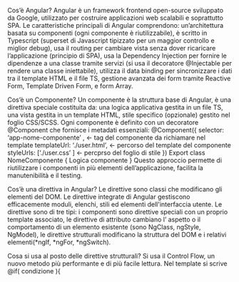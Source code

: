 Cos’è Angular?
Angular è un framework frontend open-source sviluppato da Google, utilizzato per costruire applicazioni web scalabili e soprattutto SPA.
Le caratteristiche principali di Angular comprendono: un’architettura basata su componenti (ogni componente è riutilizzabile), è scritto in Typescript (superset di Javascript tipizzato per un maggior controllo e miglior debug), usa il routing per cambiare vista senza dover ricaricare l’applicazione (principio di SPA), usa la Dependency Injection per fornire le dipendenze a una classe tramite servizi (si usa il decoratore @Injectable per rendere una classe iniettabile), utilizza il data binding per sincronizzare i dati tra il template HTML e il file TS, gestione avanzata dei form tramite Reactive Form, Template Driven Form, e form Array.

Cos’è un Componente?
Un componente è la struttura base di Angular, è una direttiva speciale costituita da: una logica applicativa gestita in un file TS, una vista gestita in un template HTML, stile specifico (opzionale) gestito nel foglio CSS/SCSS.
Ogni componente è definito con un decoratore @Component che fornisce i metadati essenziali:
@Component({
	selector: ‘app-nome-componente’ ,  <- tag del componente da richiamare nel template
	templateUrl:  ‘./user.html’, <- percorso del template del componente
	styleUrls: [‘./user.css’ ] <- percprso del foglio di stile
})
Export class NomeComponente {
	Logica componente 
}
Questo approccio permette di riutilizzare i componenti in più elementi dell’applicazione, facilita la manutenibilità e il testing.

Cos’è una direttiva in Angular?
Le direttive sono classi che modificano gli elementi del DOM. Le direttive integrate di Angular gestiscono efficacemente moduli, elenchi, stili ed elementi dell'interfaccia utente.
Le direttive sono di tre tipi: i componenti sono direttive speciali con un proprio template associato, le direttive di attributo cambiano l’ aspetto o il comportamento di un elemento esistente (sono NgClass, ngStyle, NgModel), le direttive strutturali modificano la struttura del DOM e i relativi elementi(*ngIf, *ngFor, *ngSwitch).

Cosa si usa al posto delle direttive strutturali?
Si usa il Control Flow, un nuovo metodo più performante e di più facile lettura. Nel template si scrive @if( condizione ){ <template> } .

Cos’è una Pipe?
La pipe è un operatore speciale che permette la trasformazione dichiarativa (non altera il valore del dato ma solo come viene visualizzato) dei dati nel template. Definendo una funzione di trasformazione una volta sola, le pipe consentono il suo riutilizzo in diversi template. Le pipe di Angular utilizzano il carattere barra verticale ( | ).

Data Binding in Angular.
È il sistema con il quale avviene il passaggio di dati tra il template HTML (interfaccia utente) e il file TS (business logic), si possono passare dati anche tra componenti legati dalla relazione padre-figlio.
Angular consente di usare tre tipi di one-way data binding e il two-way data binding, caratteristica del framework. 
I one-way includono quanto segue: 
La string interpolation, mostra nel template il dato che arriva dal file TS. Sintassi: {{ dato }} , conosciuta come mustache syntax.
Poi c'è il property binding, in questo caso, si collega il dato dal TS direttamente alla proprietà di un elemento HTML nel template. Sintassi: [property]="value".
Infine, troviamo l'event binding. Questo tipo di binding serve per trasferire il dato dal template al file TS tramite una logica fatta scattare da un evento, come un click o la pressione di un tasto sulla tastiera. Sintassi: (event)="method()".
Il two-way, caratteristica di Angular, è gestito dalla direttiva ngModel che trasmette il dato in entrambe le direzioni, necessita di importare il modulo FormsModule. È utilizzato principalmente nei template driven form. Sintassi: [(ngModel)] =”value”, la sintassi combina i due metodi di one-way data binding (property e event).
Un altro tipo di binding è il component property binding, che permette di trasmettere dati tra componenti padre-figlio. Nel componente figlio si usa il decoratore @Input() per ricevere i dati dal componente padre tramite property binding ( <app-figlio [messaggio] =” testo”> ) scritto nel template del componente padre. Per emettere i dati dal figlio al padre si usa il decoratore @Output() associato ad un EventEmitter, e nel template del padre tramite event binding ( <app-figlio (inviaDati)=”riceviDati($event)”> ).

Dependency Injection 
La Dependency Injection è un design pattern che permette a una classe di utilizzare dipendenze esterne invece di crearle al proprio interno. Questo permette di avere un codice più pulito e mantenibile, di separare le responsabilità tra le classi e semplificare il debug e i test. 
Le classi che vanno iniettate usando il decoratore @Injectable(), all’interno si troverà il livello a cui è disponibile la classe attraverso il provideIn: , che potrà essere root (livello globale), modulo o componente.
Le dipendenze possono essere iniettate nella classe del componente all’interno del costruttore o tramite inject().
